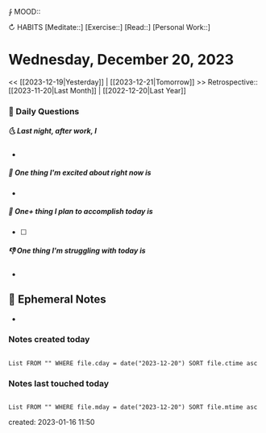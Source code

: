 ⨑ MOOD::

↻ HABITS
[Meditate::]
[Exercise::]
[Read::]
[Personal Work::]

# Wednesday, December 20, 2023

<< [[2023-12-19|Yesterday]] | [[2023-12-21|Tomorrow]] >>
Retrospective:: [[2023-11-20|Last Month]] | [[2022-12-20|Last Year]]

### 📅 Daily Questions

##### 🌜 Last night, after work, I

-

##### 🙌 One thing I'm excited about right now is

-

##### 🚀 One+ thing I plan to accomplish today is

- [ ]

##### 👎 One thing I'm struggling with today is

-

## 📝 Ephemeral Notes

- 

### Notes created today

```dataview

List FROM "" WHERE file.cday = date("2023-12-20") SORT file.ctime asc

```

### Notes last touched today

```dataview

List FROM "" WHERE file.mday = date("2023-12-20") SORT file.mtime asc

```

created: 2023-01-16 11:50
